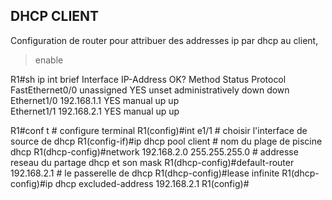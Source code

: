 DHCP CLIENT
-----------
Configuration de router pour attribuer des addresses ip par dhcp au client,

>enable

R1#sh ip int brief
Interface                  IP-Address      OK? Method Status                Protocol
FastEthernet0/0            unassigned      YES unset  administratively down down
Ethernet1/0                192.168.1.1     YES manual up                    up  
Ethernet1/1                192.168.2.1     YES manual up                    up  



R1#conf t                                               # configure terminal
R1(config)#int e1/1                                     # choisir l'interface de source de dhcp
R1(config-if)#ip dhcp pool client                       # nom du plage de piscine dhcp
R1(dhcp-config)#network 192.168.2.0 255.255.255.0       # addresse reseau du partage dhcp et son mask
R1(dhcp-config)#default-router 192.168.2.1              # le passerelle de dhcp
R1(dhcp-config)#lease infinite
R1(dhcp-config)#ip dhcp excluded-address 192.168.2.1
R1(config)#
